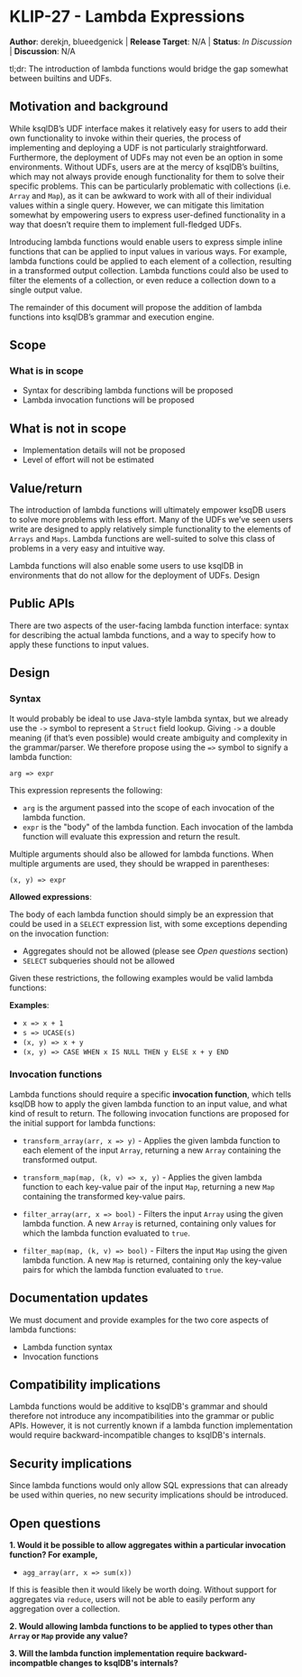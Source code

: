 # KLIP-27 - Lambda Expressions

**Author**: derekjn, blueedgenick |
**Release Target**: N/A |
**Status**: _In Discussion_ |
**Discussion**: N/A

tl;dr: The introduction of lambda functions would bridge the gap somewhat between builtins and UDFs.

## Motivation and background

While ksqlDB’s UDF interface makes it relatively easy for users to add their own functionality to invoke within their queries, the process of implementing and deploying a UDF is not particularly straightforward. Furthermore, the deployment of UDFs may not even be an option in some environments. Without UDFs, users are at the mercy of ksqlDB’s builtins, which may not always provide enough functionality for them to solve their specific problems. This can be particularly problematic with collections (i.e. `Array` and `Map`), as it can be awkward to work with all of their individual values within a single query. However, we can mitigate this limitation somewhat by empowering users to express user-defined functionality in a way that doesn’t require them to implement full-fledged UDFs.

Introducing lambda functions would enable users to express simple inline functions that can be applied to input values in various ways. For example, lambda functions could be applied to each element of a collection, resulting in a transformed output collection. Lambda functions could also be used to filter the elements of a collection, or even reduce a collection down to a single output value.

The remainder of this document will propose the addition of lambda functions into ksqlDB’s grammar and execution engine.

## Scope

### What is in scope 
* Syntax for describing lambda functions will be proposed
* Lambda invocation functions will be proposed

## What is not in scope
* Implementation details will not be proposed 
* Level of effort will not be estimated


## Value/return

The introduction of lambda functions will ultimately empower ksqDB users to solve more problems with less effort. Many of the UDFs we’ve seen users write are designed to apply relatively simple functionality to the elements of `Arrays` and `Maps`. Lambda functions are well-suited to solve this class of problems in a very easy and intuitive way.

Lambda functions will also enable some users to use ksqlDB in environments that do not allow for the deployment of UDFs.
Design

## Public APIs

There are two aspects of the user-facing lambda function interface: syntax for describing the actual lambda functions, and a way to specify how to apply these functions to input values.

## Design

### Syntax

It would probably be ideal to use Java-style lambda syntax, but we already use the `->` symbol to represent a `Struct` field lookup. Giving `->` a double meaning (if that’s even possible) would create ambiguity and complexity in the grammar/parser. We therefore propose using the `=>` symbol to signify a lambda function:

```
arg => expr
```

This expression represents the following:

* `arg` is the argument passed into the scope of each invocation of the lambda function.
* `expr` is the "body" of the lambda function. Each invocation of the lambda function will evaluate this expression and return the result.

Multiple arguments should also be allowed for lambda functions. When multiple arguments are used, they should be wrapped in parentheses:

```
(x, y) => expr
```

**Allowed expressions**:

The body of each lambda function should simply be an expression that could be used in a `SELECT` expression list, with some exceptions depending on the invocation function:

* Aggregates should not be allowed (please see *Open questions* section)
* `SELECT` subqueries should not be allowed

Given these restrictions, the following examples would be valid lambda functions:

**Examples**:

* `x => x + 1`
* `s => UCASE(s)`
* `(x, y) => x + y`
* `(x, y) => CASE WHEN x IS NULL THEN y ELSE x + y END`

### Invocation functions

Lambda functions should require a specific **invocation function**, which tells ksqlDB how to apply the given lambda function to an input value, and what kind of result to return. The following invocation functions are proposed for the initial support for lambda functions:

- `transform_array(arr, x => y)` - Applies the given lambda function to each element of the input `Array`, returning a new `Array` containing the transformed output.

- `transform_map(map, (k, v) => x, y)` - Applies the given lambda function to each key-value pair of the input `Map`, returning a new `Map` containing the transformed key-value pairs.

- `filter_array(arr, x => bool)` - Filters the input `Array` using the given lambda function. A new `Array` is returned, containing only values for which the lambda function evaluated to `true`.

- `filter_map(map, (k, v) => bool)` - Filters the input `Map` using the given lambda function. A new `Map` is returned, containing only the key-value pairs for which the lambda function evaluated to `true`.

## Documentation updates

We must document and provide examples for the two core aspects of lambda functions:

- Lambda function syntax
- Invocation functions

## Compatibility implications

Lambda functions would be additive to ksqlDB's grammar and should therefore not introduce any incompatibilities into the grammar or public APIs. However, it is not currently known if a lambda function implementation would require backward-incompatible changes to ksqlDB's internals.

## Security implications

Since lambda functions would only allow SQL expressions that can already be used within queries, no new security implications should be introduced.

## Open questions

**1. Would it be possible to allow aggregates within a particular invocation function? For example,**

- `agg_array(arr, x => sum(x))`

If this is feasible then it would likely be worth doing. Without support for aggregates via `reduce`, users will not be able to easily perform any aggregation over a collection.

**2. Would allowing lambda functions to be applied to types other than `Array` or `Map` provide any value?**

**3. Will the lambda function implementation require backward-incompatble changes to ksqlDB's internals?**
